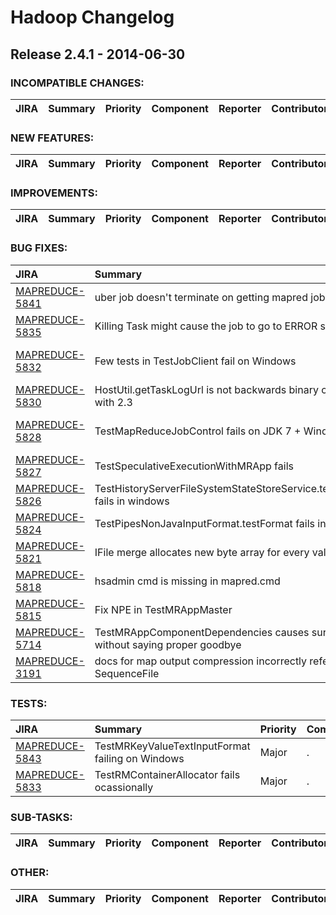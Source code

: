 
<!---
# Licensed to the Apache Software Foundation (ASF) under one
# or more contributor license agreements.  See the NOTICE file
# distributed with this work for additional information
# regarding copyright ownership.  The ASF licenses this file
# to you under the Apache License, Version 2.0 (the
# "License"); you may not use this file except in compliance
# with the License.  You may obtain a copy of the License at
#
#     http://www.apache.org/licenses/LICENSE-2.0
#
# Unless required by applicable law or agreed to in writing, software
# distributed under the License is distributed on an "AS IS" BASIS,
# WITHOUT WARRANTIES OR CONDITIONS OF ANY KIND, either express or implied.
# See the License for the specific language governing permissions and
# limitations under the License.
-->
# Hadoop Changelog

## Release 2.4.1 - 2014-06-30

### INCOMPATIBLE CHANGES:

| JIRA | Summary | Priority | Component | Reporter | Contributor |
|:---- |:---- | :--- |:---- |:---- |:---- |


### NEW FEATURES:

| JIRA | Summary | Priority | Component | Reporter | Contributor |
|:---- |:---- | :--- |:---- |:---- |:---- |


### IMPROVEMENTS:

| JIRA | Summary | Priority | Component | Reporter | Contributor |
|:---- |:---- | :--- |:---- |:---- |:---- |


### BUG FIXES:

| JIRA | Summary | Priority | Component | Reporter | Contributor |
|:---- |:---- | :--- |:---- |:---- |:---- |
| [MAPREDUCE-5841](https://issues.apache.org/jira/browse/MAPREDUCE-5841) | uber job doesn't terminate on getting mapred job kill |  Major | mrv2 | Sangjin Lee | Sangjin Lee |
| [MAPREDUCE-5835](https://issues.apache.org/jira/browse/MAPREDUCE-5835) | Killing Task might cause the job to go to ERROR state |  Critical | . | Ming Ma | Ming Ma |
| [MAPREDUCE-5832](https://issues.apache.org/jira/browse/MAPREDUCE-5832) | Few tests in TestJobClient fail on Windows |  Major | . | Jian He | Vinod Kumar Vavilapalli |
| [MAPREDUCE-5830](https://issues.apache.org/jira/browse/MAPREDUCE-5830) | HostUtil.getTaskLogUrl is not backwards binary compatible with 2.3 |  Blocker | . | Jason Lowe | Akira AJISAKA |
| [MAPREDUCE-5828](https://issues.apache.org/jira/browse/MAPREDUCE-5828) | TestMapReduceJobControl fails on JDK 7 + Windows |  Major | . | Vinod Kumar Vavilapalli | Vinod Kumar Vavilapalli |
| [MAPREDUCE-5827](https://issues.apache.org/jira/browse/MAPREDUCE-5827) | TestSpeculativeExecutionWithMRApp fails |  Major | . | Zhijie Shen | Zhijie Shen |
| [MAPREDUCE-5826](https://issues.apache.org/jira/browse/MAPREDUCE-5826) | TestHistoryServerFileSystemStateStoreService.testTokenStore fails in windows |  Major | . | Varun Vasudev | Varun Vasudev |
| [MAPREDUCE-5824](https://issues.apache.org/jira/browse/MAPREDUCE-5824) | TestPipesNonJavaInputFormat.testFormat fails in windows |  Major | . | Xuan Gong | Xuan Gong |
| [MAPREDUCE-5821](https://issues.apache.org/jira/browse/MAPREDUCE-5821) | IFile merge allocates new byte array for every value |  Major | performance, task | Todd Lipcon | Todd Lipcon |
| [MAPREDUCE-5818](https://issues.apache.org/jira/browse/MAPREDUCE-5818) | hsadmin cmd is missing in mapred.cmd |  Major | . | Jian He | Jian He |
| [MAPREDUCE-5815](https://issues.apache.org/jira/browse/MAPREDUCE-5815) | Fix NPE in TestMRAppMaster |  Blocker | client, mrv2 | Gera Shegalov | Akira AJISAKA |
| [MAPREDUCE-5714](https://issues.apache.org/jira/browse/MAPREDUCE-5714) | TestMRAppComponentDependencies causes surefire to exit without saying proper goodbye |  Major | test | Jinghui Wang | Jinghui Wang |
| [MAPREDUCE-3191](https://issues.apache.org/jira/browse/MAPREDUCE-3191) | docs for map output compression incorrectly reference SequenceFile |  Trivial | . | Todd Lipcon | Chen He |


### TESTS:

| JIRA | Summary | Priority | Component | Reporter | Contributor |
|:---- |:---- | :--- |:---- |:---- |:---- |
| [MAPREDUCE-5843](https://issues.apache.org/jira/browse/MAPREDUCE-5843) | TestMRKeyValueTextInputFormat failing on Windows |  Major | . | Varun Vasudev | Varun Vasudev |
| [MAPREDUCE-5833](https://issues.apache.org/jira/browse/MAPREDUCE-5833) | TestRMContainerAllocator fails ocassionally |  Major | . | Zhijie Shen | Zhijie Shen |


### SUB-TASKS:

| JIRA | Summary | Priority | Component | Reporter | Contributor |
|:---- |:---- | :--- |:---- |:---- |:---- |


### OTHER:

| JIRA | Summary | Priority | Component | Reporter | Contributor |
|:---- |:---- | :--- |:---- |:---- |:---- |


